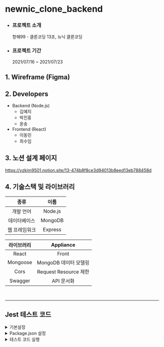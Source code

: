 # newnic_clone_backend

- ### 프로젝트 소개

  항해99 - 클론코딩 13조, 뉴닉 클론코딩

- ### 프로젝트 기간
  2021/07/16 ~ 2021/07/23

## 1. Wireframe (Figma)

## 2. Developers

- Backend (Node.js)
  - 김예지
  - 박진홍
  - 윤송
- Frontend (React)
  - 이동민
  - 최수임

## 3. 노션 설계 페이지

https://yzkim9501.notion.site/13-474b8f8ce3d94013b8eed13eb788458d

## 4. 기술스택 및 라이브러리

|     종류      |  이름   |
| :-----------: | :-----: |
|   개발 언어   | Node.js |
| 데이터베이스  | MongoDB |
| 웹 프레임워크 | Express |

| 라이브러리 |       Appliance       |
| :--------: | :-------------------: |
|   React    |         Front         |
|  Mongoose  | MongoDB 데이터 모델링 |
|    Cors    | Request Resource 제한 |
|  Swagger   |      API 문서화       |


<br>
<hr>

##  Jest 테스트 코드
  <details>
    <summary>기본설정</summary>
    <br>
    * 패키지 설치

      > npm init
      npm i jest -D
      npm i jest supertest -D

  <br>
    * 테스트 파일 생성

      > post.spec.js
  </details>

  <details>
    <summary>Package.json 설정</summary>
        <br>

      >  "scripts": {
  	        "test": "jest"
          }
  </details>

  <details>
    <summary>테스트 코드 실행</summary>
        <br>

      > npm run test
  </details>
  <br>